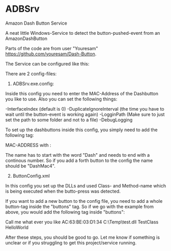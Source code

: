 # ADBSrv
Amazon Dash Button Service

A neat little Windows-Service to detect the button-pushed-event from an AmazonDashButton

Parts of the code are from user "Youresam" https://github.com/youresam/Dash-Button.

The Service can be configured like this:

There are 2 config-files:

1) ADBSrv.exe.config:

Inside this config you need to enter the MAC-Address of the Dashbutton you like to use.
Also you can set the following things:

-InterfaceIndex (default is 0)
-DuplicateIgnoreInterval (the time you have to wait until the button-event is working again)
-LogginPath (Make sure to just set the path to some folder and not to a file)
-DebugLogging

To set up the dashbuttons inside this config, you simply need to add the following tag:

<setting name="DashMac1" serializeAs="String">
  <value>MAC-ADDRESS with : </value>
</setting>

The name has to start with the word "Dash" and needs to end with a continous number. So if you add a forth button to the config the name
should be "DashMac4".

2) ButtonConfig.xml

In this config you set up the DLLs and used Class- and Method-name which is being executed when the butto-press was detected.

If you want to add a new button to the config file, you need to add a whole button-tag inside the "buttons" tag.
So if we go with the example from above, you would add the following tag inside "buttons":

<button4>
  <name>Call me what ever you like</name>
  <MACaddress>AC:63:BE:03:D1:34</MACaddress>
  <DLLPath>C:\Temp\test.dll</DLLPath>
  <ClassName>TestClass</ClassName>
  <MethodName>HelloWorld</MethodName>
</button4>

After these steps, you should be good to go.
Let me know if something is unclear or if you struggling to get this project/service running.

